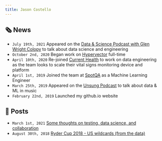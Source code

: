 ```yaml
---
title: Jason Costello
---
```


## 🗞 News

* `July 19th, 2021` Appeared on the [Data & Science Podcast with Glen Wright Colopy](https://youtu.be/cQeoI4Z52Dc) to talk about data science and engineering
* `October 2nd, 2020` Began work on [Hypervector](https://hypervector.io) full-time
* `April 10th, 2020` Re-joined [Current Health](https://currenthealth.com) to work on data engineering as the team looks to scale their vital signs monitoring device and platform
* `April 1st, 2019` Joined the team at [SpotQA](https://virtuoso.qa) as a Machine Learning Engineer
* `March 25th, 2019` Appeared on the [Unsung Podcast](https://www.unsungpod.net/episodes/episode-63-algorithm-n-blues-spotify-ai-and-the-decline-of-the-musician) to talk about data & ML in music
* `February 22nd, 2019` Launched my github.io website

## 📖 Posts

* `March 1st, 2021` [Some thoughts on testing, data science, and collaboration](posts/2021-3-1-testing-thoughts.md)
* `August 30th, 2018` [Ryder Cup 2018 - US wildcards (from the data)](posts/2018-8-30-ryder-cup.md)
